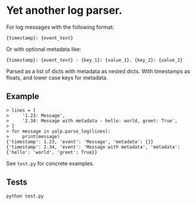 # Yet another log parser.

For log messages with the following format:

    {timestamp}: {event_text}

Or with optional metadata like:

    {timestamp}: {event_text} - {key_1}: {value_1}. {key_2}: {value_2}

Parsed as a list of dicts with metadata as nested dicts.
With timestamps as floats, and lower case keys for metadata.

## Example

    > lines = [
    >     '1.23: Message',
    >     '2.34: Message with metadata - hello: world, greet: True',
    > ]
    > for message in yalp.parse_log(lines):
    >     print(message)
    {'timestamp': 1.23, 'event': 'Message', 'metadata': {}}
    {'timestamp': 2.34, 'event': 'Message with metadata', 'metadata': {'hello': 'world', 'greet': True}}

See `test.py` for concrete examples.

## Tests

    python test.py
